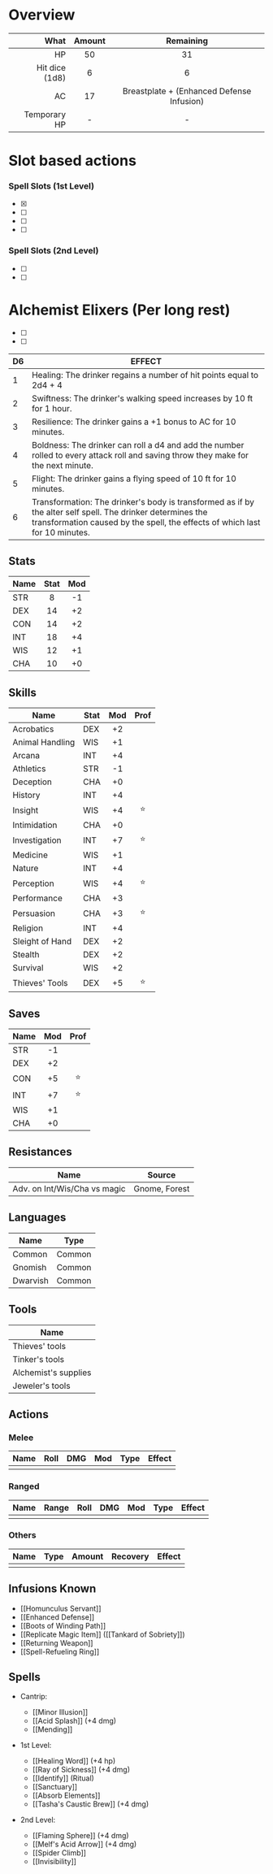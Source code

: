 # Overview
|           What | Amount |  Remaining  |
| --------------:|:------:|:-----------:|
|             HP |   50   |     31      |
| Hit dice (1d8) |   6    |      6      |
|             AC |   17   | Breastplate + (Enhanced Defense Infusion) | 
|   Temporary HP |   -    |      -      |

# Slot based actions
### Spell Slots (1st Level)
- [x] 
- [ ] 
- [ ]  
- [ ] 
### Spell Slots (2nd Level)
- [ ] 
- [ ] 

# Alchemist Elixers (Per long rest)
- [ ] 
- [ ] 

| D6  | EFFECT                                                                                                                                                                                    |
| --- | ----------------------------------------------------------------------------------------------------------------------------------------------------------------------------------------- |
| 1   | Healing: The drinker regains a number of hit points equal to 2d4 + 4                                                                                             |
| 2   | Swiftness: The drinker's walking speed increases by 10 ft for 1 hour.                                                                                                                     |
| 3   | Resilience: The drinker gains a +1 bonus to AC for 10 minutes.                                                                                                                            |
| 4   | Boldness: The drinker can roll a d4 and add the number rolled to every attack roll and saving throw they make for the next minute.                                                        |
| 5   | Flight: The drinker gains a flying speed of 10 ft for 10 minutes.                                                                                                                         |
| 6   | Transformation: The drinker's body is transformed as if by the alter self spell. The drinker determines the transformation caused by the spell, the effects of which last for 10 minutes. |
## Stats
| Name | Stat | Mod |
| ---- |:----:|:---:|
| STR  |  8   | -1  |
| DEX  |  14  | +2  |
| CON  |  14  | +2  |
| INT  |  18  | +4  |
| WIS  |  12  | +1  |
| CHA  |  10  | +0  |

## Skills
| Name            | Stat | Mod | Prof |
| --------------- | ---- |:---:|:----:|
| Acrobatics      | DEX  | +2  |      |
| Animal Handling | WIS  | +1  |      |
| Arcana          | INT  | +4  |      |
| Athletics       | STR  | -1  |      |
| Deception       | CHA  | +0  |      |
| History         | INT  | +4  |      |
| Insight         | WIS  | +4  | ⭐️   | 
| Intimidation    | CHA  | +0  |      |
| Investigation   | INT  | +7  | ⭐️  |
| Medicine        | WIS  | +1  |      |
| Nature          | INT  | +4  |      |
| Perception      | WIS  | +4  | ⭐️  |
| Performance     | CHA  | +3  |      |
| Persuasion      | CHA  | +3  | ⭐️  |
| Religion        | INT  | +4  |      |
| Sleight of Hand | DEX  | +2  |      |
| Stealth         | DEX  | +2  |      |
| Survival        | WIS  | +2  |      |
| Thieves' Tools  | DEX  | +5  | ⭐️  |

## Saves
| Name | Mod | Prof |
| ---- |:---:|:----:|
| STR  | -1  |      |
| DEX  | +2  |      |
| CON  | +5  | ⭐️  |
| INT  | +7  | ⭐️  |
| WIS  | +1  |      | 
| CHA  | +0  |      |

## Resistances
| Name     | Source  |
|----------|---------|
| Adv. on Int/Wis/Cha vs magic | Gnome, Forest |

## Languages
| Name     | Type   |
| -------- | ------ |
| Common   | Common |
| Gnomish  | Common |
| Dwarvish | Common |

## Tools
| Name                 |
| -------------------- |
| Thieves' tools       |
| Tinker's tools       |
| Alchemist's supplies |
| Jeweler's tools      | 

## Actions
### Melee
| Name | Roll | DMG | Mod | Type | Effect |
| ---- | ---- | --- | --- | ---- | ------ |
|      |      |     |     |      |        |
### Ranged
| Name | Range | Roll | DMG | Mod | Type | Effect |
| ---- | ----- | ---- | --- | --- | ---- | ------ |
|      |       |      |     |     |      |        |
### Others
 | Name | Type | Amount | Recovery | Effect |
 | ---- | ---- | ------ | -------- | ------ |
 |      |      |        |          |        |


## Infusions Known
- [[Homunculus Servant]]
- [[Enhanced Defense]]
- [[Boots of Winding Path]]
- [[Replicate Magic Item]] ([[Tankard of Sobriety]])
- [[Returning Weapon]]
- [[Spell-Refueling Ring]]
## Spells
- Cantrip:
	- [[Minor Illusion]]
	- [[Acid Splash]] (+4 dmg)
	- [[Mending]]

- 1st Level:
	- [[Healing Word]] (+4 hp)
	- [[Ray of Sickness]] (+4 dmg)
	- [[Identify]] (Ritual)
	- [[Sanctuary]]
	- [[Absorb Elements]]
	- [[Tasha's Caustic Brew]] (+4 dmg)

- 2nd Level:
	- [[Flaming Sphere]] (+4 dmg)
	- [[Melf's Acid Arrow]] (+4 dmg)
	- [[Spider Climb]]
	- [[Invisibility]]